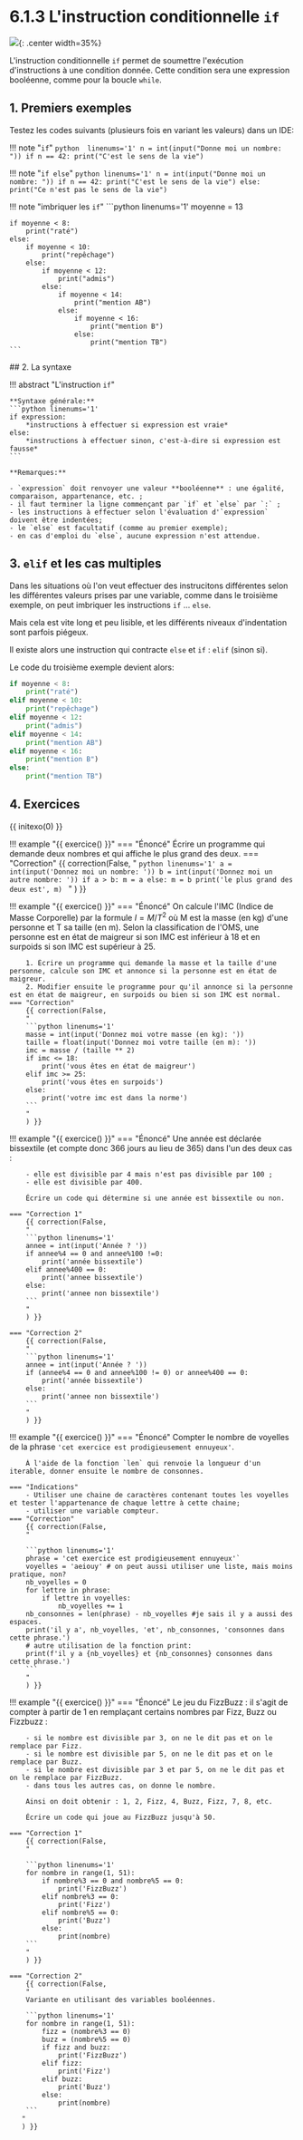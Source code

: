 # 6.1.3 L'instruction conditionnelle `if`

![](../images/if_meme.jpg){: .center width=35%} 

L'instruction conditionnelle `if` permet de soumettre l'exécution d'instructions à une condition donnée.
Cette condition sera une expression booléenne, comme pour la boucle `while`.

## 1. Premiers exemples

Testez les codes suivants (plusieurs fois en variant les valeurs) dans un IDE:

!!! note "`if`"
    ```python  linenums='1'
    n = int(input("Donne moi un nombre: "))
    if n == 42:
        print("C'est le sens de la vie")
    ```
    
!!! note "`if else`"
    ```python linenums='1'
    n = int(input("Donne moi un nombre: "))
    if n == 42:
        print("C'est le sens de la vie")
    else:
        print("Ce n'est pas le sens de la vie")
    ```

!!! note "imbriquer les `if`"
    ```python linenums='1'
    moyenne = 13

    if moyenne < 8:
        print("raté")
    else:
        if moyenne < 10:
            print("repêchage")
        else:
            if moyenne < 12:
                print("admis")
            else:
                if moyenne < 14:
                    print("mention AB")
                else:
                    if moyenne < 16:
                        print("mention B")
                    else:
                        print("mention TB")
    ```
    
## 2. La syntaxe

!!! abstract "L'instruction `if`"

    **Syntaxe générale:**
    ```python linenums='1'
    if expression:
        *instructions à effectuer si expression est vraie*
    else:
        *instructions à effectuer sinon, c'est-à-dire si expression est fausse*
    ```
    
    **Remarques:**

    - `expression` doit renvoyer une valeur **booléenne** : une égalité, comparaison, appartenance, etc. ;
    - il faut terminer la ligne commençant par `if` et `else` par `:` ;
    - les instructions à effectuer selon l'évaluation d'`expression` doivent être indentées;
    - le `else` est facultatif (comme au premier exemple);
    - en cas d'emploi du `else`, aucune expression n'est attendue.

## 3. `elif` et les cas multiples

Dans les situations où l'on veut effectuer des instrucitons différentes selon les différentes valeurs prises par une variable, comme dans le troisième exemple, on peut imbriquer les instructions `if` ... `else`.

Mais cela est vite long et peu lisible, et les différents niveaux d'indentation sont parfois piégeux.

Il existe alors une instruction qui contracte `else` et `if` : `elif` (sinon si).

Le code du troisième exemple devient alors:

```python linenums='1'
if moyenne < 8:
    print("raté")
elif moyenne < 10:
    print("repêchage")
elif moyenne < 12:
    print("admis")
elif moyenne < 14:
    print("mention AB")
elif moyenne < 16:
    print("mention B")
else:
    print("mention TB")
```


## 4. Exercices

{{ initexo(0) }}

!!! example "{{ exercice() }}"
    === "Énoncé" 
        Écrire un programme qui demande deux nombres et qui affiche le plus grand des deux.
    === "Correction" 
        {{ correction(False, 
        " 
        ```python linenums='1'
        a = int(input('Donnez moi un nombre: '))
        b = int(input('Donnez moi un autre nombre: '))
        if a > b:
            m = a
        else:
            m = b
        print('le plus grand des deux est', m)
        ```
        "
        ) }}


!!! example "{{ exercice() }}"
    === "Énoncé" 
        On calcule l'IMC (Indice de Masse Corporelle) par la formule $I = M / T^2$ où M est la masse (en kg) d'une personne et T sa taille (en m).
        Selon la classification de l'OMS, une personne est en état de maigreur si son IMC est inférieur à 18 et en surpoids si son IMC est supérieur à 25. 

        1. Écrire un programme qui demande la masse et la taille d'une personne, calcule son IMC et annonce si la personne est en état de maigreur.
        2. Modifier ensuite le programme pour qu'il annonce si la personne est en état de maigreur, en surpoids ou bien si son IMC est normal.
    === "Correction" 
        {{ correction(False, 
        "
        ```python linenums='1'
        masse = int(input('Donnez moi votre masse (en kg): '))
        taille = float(input('Donnez moi votre taille (en m): '))
        imc = masse / (taille ** 2)
        if imc <= 18:
            print('vous êtes en état de maigreur')
        elif imc >= 25:
            print('vous êtes en surpoids')
        else:
            print('votre imc est dans la norme')
        ```
        "
        ) }}
<!-- !!! example "{{ exercice() }}"
    === "Énoncé" 
        Le Mölkky est un jeu de quilles finlandais dont l'objectif est de marquer **exactement** 50 points en renversant des quilles numérotées de 1 à 12.

        Sans rentrer dans les détails, à chaque tour un joueur peut marquer entre 1 et 12 points.

        Si son score dépasse 50 points, alors il retombe à 25.

        Écrire un programme qui calcule le prochain score d'un joueur à partir de son ancien score et du nombre de points obtenu lors d'un tour.
    === "Solution" -->

!!! example "{{ exercice() }}"
    === "Énoncé" 
        Une année est déclarée bissextile (et compte donc 366 jours au lieu de 365) dans l'un des deux cas :
        
        - elle est divisible par 4 mais n'est pas divisible par 100 ;
        - elle est divisible par 400.

        Écrire un code qui détermine si une année est bissextile ou non.

    === "Correction 1" 
        {{ correction(False, 
        " 
        ```python linenums='1'
        annee = int(input('Année ? '))
        if annee%4 == 0 and annee%100 !=0:
            print('année bissextile')
        elif annee%400 == 0:
            print('annee bissextile')
        else:
            print('annee non bissextile')
        ```
        "
        ) }}

    === "Correction 2" 
        {{ correction(False, 
        "
        ```python linenums='1'
        annee = int(input('Année ? '))
        if (annee%4 == 0 and annee%100 != 0) or annee%400 == 0:
            print('année bissextile')
        else:
            print('annee non bissextile')
        ```
        "
        ) }}
        
!!! example "{{ exercice() }}"
    === "Énoncé" 
        Compter le nombre de voyelles de la phrase ```'cet exercice est prodigieusement ennuyeux'```.

        À l'aide de la fonction `len` qui renvoie la longueur d'un iterable, donner ensuite le nombre de consonnes.
    
    === "Indications"
        - Utiliser une chaine de caractères contenant toutes les voyelles et tester l'appartenance de chaque lettre à cette chaine;
        - utiliser une variable compteur.
    === "Correction" 
        {{ correction(False, 
        " 

        ```python linenums='1'
        phrase = 'cet exercice est prodigieusement ennuyeux'`
        voyelles = 'aeiouy' # on peut aussi utiliser une liste, mais moins pratique, non?
        nb_voyelles = 0
        for lettre in phrase:
            if lettre in voyelles:
                nb_voyelles += 1
        nb_consonnes = len(phrase) - nb_voyelles #je sais il y a aussi des espaces. 
        print('il y a', nb_voyelles, 'et', nb_consonnes, 'consonnes dans cette phrase.')
        # autre utilisation de la fonction print:
        print(f'il y a {nb_voyelles} et {nb_consonnes} consonnes dans cette phrase.')
        ```
        "
        ) }}
    
    
!!! example "{{ exercice() }}"
    === "Énoncé" 
        Le jeu du FizzBuzz : il s'agit de compter à partir de 1 en remplaçant certains nombres par Fizz, Buzz ou Fizzbuzz :

        - si le nombre est divisible par 3, on ne le dit pas et on le remplace par Fizz.
        - si le nombre est divisible par 5, on ne le dit pas et on le remplace par Buzz.
        - si le nombre est divisible par 3 et par 5, on ne le dit pas et on le remplace par FizzBuzz.
        - dans tous les autres cas, on donne le nombre.

        Ainsi on doit obtenir : 1, 2, Fizz, 4, Buzz, Fizz, 7, 8, etc.

        Écrire un code qui joue au FizzBuzz jusqu'à 50.

    === "Correction 1" 
        {{ correction(False, 
        "
        
        ```python linenums='1'
        for nombre in range(1, 51):
            if nombre%3 == 0 and nombre%5 == 0:
                print('FizzBuzz')
            elif nombre%3 == 0:
                print('Fizz')
            elif nombre%5 == 0:
                print('Buzz')
            else:
                print(nombre)
        ```
        "
        ) }}
       
    === "Correction 2" 
        {{ correction(False, 
        "
        Variante en utilisant des variables booléennes.
        
        ```python linenums='1'
        for nombre in range(1, 51):
            fizz = (nombre%3 == 0)
            buzz = (nombre%5 == 0)
            if fizz and buzz:
                print('FizzBuzz')
            elif fizz:
                print('Fizz')
            elif buzz:
                print('Buzz')
            else:
                print(nombre)
        ```
       "
       ) }}